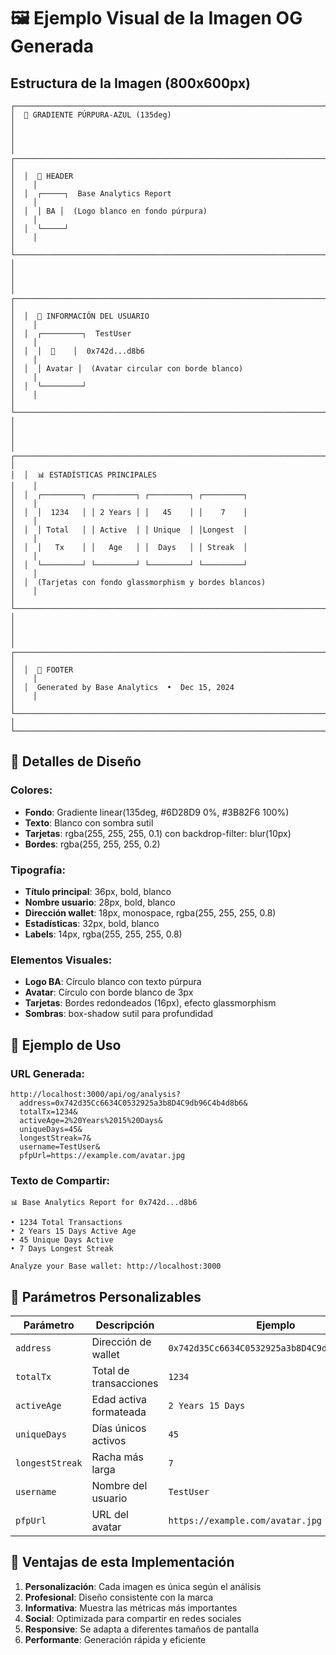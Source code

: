 # 🖼️ Ejemplo Visual de la Imagen OG Generada

## Estructura de la Imagen (800x600px)

```
┌─────────────────────────────────────────────────────────────────────────────────┐
│  🎨 GRADIENTE PÚRPURA-AZUL (135deg)                                              │
│                                                                                 │
│  ┌─────────────────────────────────────────────────────────────────────────┐    │
│  │  📱 HEADER                                                              │    │
│  │  ┌─────┐  Base Analytics Report                                         │    │
│  │  │ BA │  (Logo blanco en fondo púrpura)                                 │    │
│  │  └─────┘                                                                │    │
│  └─────────────────────────────────────────────────────────────────────────┘    │
│                                                                                 │
│  ┌─────────────────────────────────────────────────────────────────────────┐    │
│  │  👤 INFORMACIÓN DEL USUARIO                                             │    │
│  │  ┌─────────┐  TestUser                                                   │    │
│  │  │  👤    │  0x742d...d8b6                                              │    │
│  │  │ Avatar │  (Avatar circular con borde blanco)                         │    │
│  │  └─────────┘                                                             │    │
│  └─────────────────────────────────────────────────────────────────────────┘    │
│                                                                                 │
│  ┌─────────────────────────────────────────────────────────────────────────┐    │
│  │  📊 ESTADÍSTICAS PRINCIPALES                                            │    │
│  │  ┌─────────┐ ┌─────────┐ ┌─────────┐ ┌─────────┐                       │    │
│  │  │  1234   │ │ 2 Years │ │   45    │ │    7    │                       │    │
│  │  │ Total   │ │ Active  │ │ Unique  │ │Longest  │                       │    │
│  │  │   Tx    │ │   Age   │ │  Days   │ │ Streak  │                       │    │
│  │  └─────────┘ └─────────┘ └─────────┘ └─────────┘                       │    │
│  │  (Tarjetas con fondo glassmorphism y bordes blancos)                      │    │
│  └─────────────────────────────────────────────────────────────────────────┘    │
│                                                                                 │
│  ┌─────────────────────────────────────────────────────────────────────────┐    │
│  │  📅 FOOTER                                                              │    │
│  │  Generated by Base Analytics  •  Dec 15, 2024                          │    │
│  └─────────────────────────────────────────────────────────────────────────┘    │
└─────────────────────────────────────────────────────────────────────────────────┘
```

## 🎨 Detalles de Diseño

### **Colores:**
- **Fondo**: Gradiente linear(135deg, #6D28D9 0%, #3B82F6 100%)
- **Texto**: Blanco con sombra sutil
- **Tarjetas**: rgba(255, 255, 255, 0.1) con backdrop-filter: blur(10px)
- **Bordes**: rgba(255, 255, 255, 0.2)

### **Tipografía:**
- **Título principal**: 36px, bold, blanco
- **Nombre usuario**: 28px, bold, blanco
- **Dirección wallet**: 18px, monospace, rgba(255, 255, 255, 0.8)
- **Estadísticas**: 32px, bold, blanco
- **Labels**: 14px, rgba(255, 255, 255, 0.8)

### **Elementos Visuales:**
- **Logo BA**: Círculo blanco con texto púrpura
- **Avatar**: Círculo con borde blanco de 3px
- **Tarjetas**: Bordes redondeados (16px), efecto glassmorphism
- **Sombras**: box-shadow sutil para profundidad

## 📱 Ejemplo de Uso

### **URL Generada:**
```
http://localhost:3000/api/og/analysis?
  address=0x742d35Cc6634C0532925a3b8D4C9db96C4b4d8b6&
  totalTx=1234&
  activeAge=2%20Years%2015%20Days&
  uniqueDays=45&
  longestStreak=7&
  username=TestUser&
  pfpUrl=https://example.com/avatar.jpg
```

### **Texto de Compartir:**
```
📊 Base Analytics Report for 0x742d...d8b6

• 1234 Total Transactions
• 2 Years 15 Days Active Age
• 45 Unique Days Active
• 7 Days Longest Streak

Analyze your Base wallet: http://localhost:3000
```

## 🔧 Parámetros Personalizables

| Parámetro | Descripción | Ejemplo |
|-----------|-------------|---------|
| `address` | Dirección de wallet | `0x742d35Cc6634C0532925a3b8D4C9db96C4b4d8b6` |
| `totalTx` | Total de transacciones | `1234` |
| `activeAge` | Edad activa formateada | `2 Years 15 Days` |
| `uniqueDays` | Días únicos activos | `45` |
| `longestStreak` | Racha más larga | `7` |
| `username` | Nombre del usuario | `TestUser` |
| `pfpUrl` | URL del avatar | `https://example.com/avatar.jpg` |

## 🚀 Ventajas de esta Implementación

1. **Personalización**: Cada imagen es única según el análisis
2. **Profesional**: Diseño consistente con la marca
3. **Informativa**: Muestra las métricas más importantes
4. **Social**: Optimizada para compartir en redes sociales
5. **Responsive**: Se adapta a diferentes tamaños de pantalla
6. **Performante**: Generación rápida y eficiente
